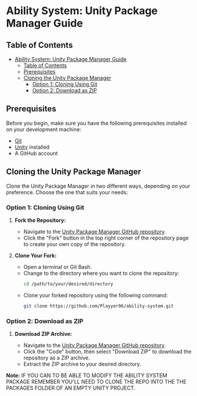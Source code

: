 # Ability System: Unity Package Manager Guide

## Table of Contents

- [Ability System: Unity Package Manager Guide](#ability-system-unity-package-manager-guide)
  - [Table of Contents](#table-of-contents)
  - [Prerequisites](#prerequisites)
  - [Cloning the Unity Package Manager](#cloning-the-unity-package-manager)
    - [Option 1: Cloning Using Git](#option-1-cloning-using-git)
    - [Option 2: Download as ZIP](#option-2-download-as-zip)

## Prerequisites

Before you begin, make sure you have the following prerequisites installed on your development machine:

- [Git](https://git-scm.com/)
- [Unity](https://unity.com/) installed
- A GitHub account

## Cloning the Unity Package Manager

Clone the Unity Package Manager in two different ways, depending on your preference. Choose the one that suits your needs:

### Option 1: Cloning Using Git

1. **Fork the Repository:**

   - Navigate to the [Unity Package Manager GitHub repository](https://github.com/Unity-Technologies/unity-technologies/unity-package-manager).
   - Click the "Fork" button in the top right corner of the repository page to create your own copy of the repository.

2. **Clone Your Fork:**

   - Open a terminal or Git Bash.
   - Change to the directory where you want to clone the repository:
     ```bash
     cd /path/to/your/desired/directory
     ```
   - Clone your forked repository using the following command:
     ```bash
     git clone https://github.com/Playyer96/ability-system.git
     ```

### Option 2: Download as ZIP

1. **Download ZIP Archive:**

   - Navigate to the [Unity Package Manager GitHub repository](https://github.com/Unity-Technologies/unity-technologies/unity-package-manager).
   - Click the "Code" button, then select "Download ZIP" to download the repository as a ZIP archive.
   - Extract the ZIP archive to your desired directory.

**Note:** IF YOU CAN TO BE ABLE TO MODIFY THE ABILITY SYSTEM PACKAGE REMEMBER YOU'LL NEED TO CLONE THE REPO INTO THE THE PACKAGES FOLDER OF AN EMPTY UNITY PROJECT.